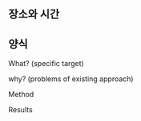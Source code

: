 ## 장소와 시간

## 양식
What? (specific target)  

why? (problems of existing approach)  
 
Method  

Results  

